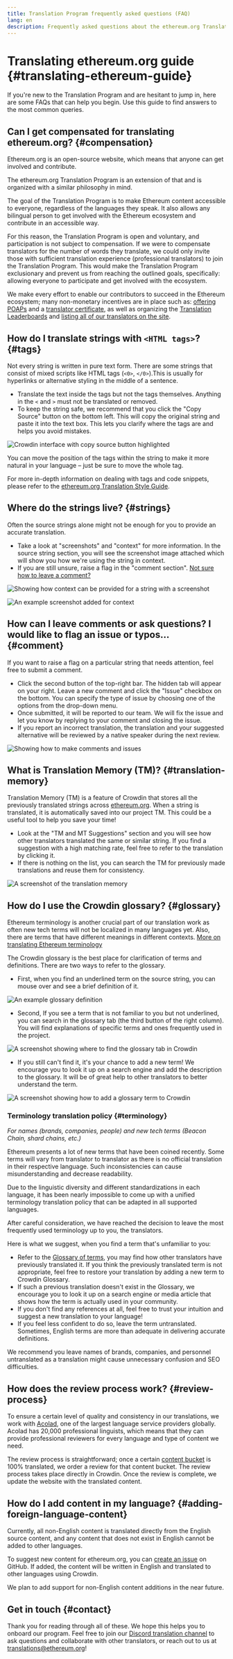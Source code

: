 ```yaml
---
title: Translation Program frequently asked questions (FAQ)
lang: en
description: Frequently asked questions about the ethereum.org Translation Program
---
```


# Translating ethereum.org guide \{#translating-ethereum-guide}

If you're new to the Translation Program and are hesitant to jump in, here are some FAQs that can help you begin. Use this guide to find answers to the most common queries.

## Can I get compensated for translating ethereum.org? \{#compensation}

Ethereum.org is an open-source website, which means that anyone can get involved and contribute.

The ethereum.org Translation Program is an extension of that and is organized with a similar philosophy in mind.

The goal of the Translation Program is to make Ethereum content accessible to everyone, regardless of the languages they speak. It also allows any bilingual person to get involved with the Ethereum ecosystem and contribute in an accessible way.

For this reason, the Translation Program is open and voluntary, and participation is not subject to compensation. If we were to compensate translators for the number of words they translate, we could only invite those with sufficient translation experience (professional translators) to join the Translation Program. This would make the Translation Program exclusionary and prevent us from reaching the outlined goals, specifically: allowing everyone to participate and get involved with the ecosystem.

We make every effort to enable our contributors to succeed in the Ethereum ecosystem; many non-monetary incentives are in place such as: [offering POAPs](/contributing/translation-program/acknowledgements/#poap) and a [translator certificate](/contributing/translation-program/acknowledgements/#certificate), as well as organizing the [Translation Leaderboards](/contributing/translation-program/acknowledgements/) and [listing all of our translators on the site](/contributing/translation-program/contributors/).

## How do I translate strings with `<HTML tags>`? \{#tags}

Not every string is written in pure text form. There are some strings that consist of mixed scripts like HTML tags (`<0>`, `</0>`).This is usually for hyperlinks or alternative styling in the middle of a sentence.

- Translate the text inside the tags but not the tags themselves. Anything in the `<` and `>` must not be translated or removed.
- To keep the string safe, we recommend that you click the "Copy Source" button on the bottom left. This will copy the original string and paste it into the text box. This lets you clarify where the tags are and helps you avoid mistakes.

![Crowdin interface with copy source button highlighted](./html-tag-strings.png)

You can move the position of the tags within the string to make it more natural in your language – just be sure to move the whole tag.

For more in-depth information on dealing with tags and code snippets, please refer to the [ethereum.org Translation Style Guide](/contributing/translation-program/translators-guide/#dealing-with-tags).

## Where do the strings live? \{#strings}

Often the source strings alone might not be enough for you to provide an accurate translation.

- Take a look at "screenshots" and "context" for more information. In the source string section, you will see the screenshot image attached which will show you how we're using the string in context.
- If you are still unsure, raise a flag in the "comment section". [Not sure how to leave a comment?](#comment)

![Showing how context can be provided for a string with a screenshot](./source-string.png)

![An example screenshot added for context](./source-string-2.png)

## How can I leave comments or ask questions? I would like to flag an issue or typos... \{#comment}

If you want to raise a flag on a particular string that needs attention, feel free to submit a comment.

- Click the second button of the top-right bar. The hidden tab will appear on your right. Leave a new comment and click the "Issue" checkbox on the bottom. You can specify the type of issue by choosing one of the options from the drop-down menu.
- Once submitted, it will be reported to our team. We will fix the issue and let you know by replying to your comment and closing the issue.
- If you report an incorrect translation, the translation and your suggested alternative will be reviewed by a native speaker during the next review.

![Showing how to make comments and issues](./comment-issue.png)

## What is Translation Memory (TM)? \{#translation-memory}

Translation Memory (TM) is a feature of Crowdin that stores all the previously translated strings across [ethereum.org](http://ethereum.org/). When a string is translated, it is automatically saved into our project TM. This could be a useful tool to help you save your time!

- Look at the "TM and MT Suggestions" section and you will see how other translators translated the same or similar string. If you find a suggestion with a high matching rate, feel free to refer to the translation by clicking it.
- If there is nothing on the list, you can search the TM for previously made translations and reuse them for consistency.

![A screenshot of the translation memory](./translation-memory.png)

## How do I use the Crowdin glossary? \{#glossary}

Ethereum terminology is another crucial part of our translation work as often new tech terms will not be localized in many languages yet. Also, there are terms that have different meanings in different contexts. [More on translating Ethereum terminology](#terminology)

The Crowdin glossary is the best place for clarification of terms and definitions. There are two ways to refer to the glossary.

- First, when you find an underlined term on the source string, you can mouse over and see a brief definition of it.

![An example glossary definition](./glossary-definition.png)

- Second, If you see a term that is not familiar to you but not underlined, you can search in the glossary tab (the third button of the right column). You will find explanations of specific terms and ones frequently used in the project.

![A screenshot showing where to find the glossary tab in Crowdin](./glossary-tab.png)

- If you still can't find it, it's your chance to add a new term! We encourage you to look it up on a search engine and add the description to the glossary. It will be of great help to other translators to better understand the term.

![A screenshot showing how to add a glossary term to Crowdin](./add-glossary-term.png)

### Terminology translation policy \{#terminology}

_For names (brands, companies, people) and new tech terms (Beacon Chain, shard chains, etc.)_

Ethereum presents a lot of new terms that have been coined recently. Some terms will vary from translator to translator as there is no official translation in their respective language. Such inconsistencies can cause misunderstanding and decrease readability.

Due to the linguistic diversity and different standardizations in each language, it has been nearly impossible to come up with a unified terminology translation policy that can be adapted in all supported languages.

After careful consideration, we have reached the decision to leave the most frequently used terminology up to you, the translators.

Here is what we suggest, when you find a term that's unfamiliar to you:

- Refer to the [Glossary of terms](#glossary), you may find how other translators have previously translated it. If you think the previously translated term is not appropriate, feel free to restore your translation by adding a new term to Crowdin Glossary.
- If such a previous translation doesn't exist in the Glossary, we encourage you to look it up on a search engine or media article that shows how the term is actually used in your community.
- If you don't find any references at all, feel free to trust your intuition and suggest a new translation to your language!
- If you feel less confident to do so, leave the term untranslated. Sometimes, English terms are more than adequate in delivering accurate definitions.

We recommend you leave names of brands, companies, and personnel untranslated as a translation might cause unnecessary confusion and SEO difficulties.

## How does the review process work? \{#review-process}

To ensure a certain level of quality and consistency in our translations, we work with [Acolad](https://www.acolad.com/), one of the largest language service providers globally. Acolad has 20,000 professional linguists, which means that they can provide professional reviewers for every language and type of content we need.

The review process is straightforward; once a certain [content bucket](/contributing/translation-program/content-buckets) is 100% translated, we order a review for that content bucket. The review process takes place directly in Crowdin. Once the review is complete, we update the website with the translated content.

## How do I add content in my language? \{#adding-foreign-language-content}

Currently, all non-English content is translated directly from the English source content, and any content that does not exist in English cannot be added to other languages.

To suggest new content for ethereum.org, you can [create an issue](https://github.com/ethereum/ethereum-org-website/issues) on GitHub. If added, the content will be written in English and translated to other languages using Crowdin.

We plan to add support for non-English content additions in the near future.

## Get in touch \{#contact}

Thank you for reading through all of these. We hope this helps you to onboard our program. Feel free to join our [Discord translation channel](https://discord.gg/ethereum-org) to ask questions and collaborate with other translators, or reach out to us at translations@ethereum.org!
